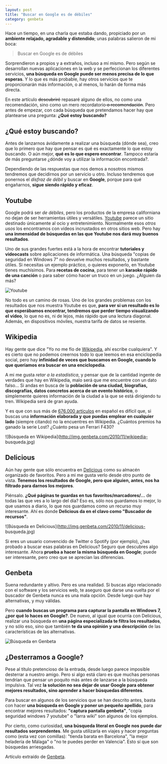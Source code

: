 ```yaml
---
layout: post
title: "Buscar en Google es de débiles"
category: genbeta
---
```




Hace un tiempo, en una charla que estaba dando, propiciado por un **ambiente
relajado, agradable y distendido**; unas palabras salieron de mi boca:

> Buscar en Google es de débiles

Sorprendieron a propios y a extraños, incluso a mí mismo. Pero según se
desarrollan nuevas aplicaciones en la web y se perfeccionan los diferentes
servicios, **una búsqueda en Google puede ser menos precisa de lo que
esperas**. Y lo que es más probable, hay otros servicios que te proporcionarán
más información, o al menos, lo harán de forma más directa.

En este artículo <del>descubriré</del> repasaré alguno de ellos, no como una
recomendación, sino como un mero recordatorio<del> o recomendación</del>. Pero
antes de empezar, con cada búsqueda que pretendamos hacer hay que plantearse
una pregunta: **¿Qué estoy buscando?**  
  

## ¿Qué estoy buscando?

  
Antes de lanzarnos ávidamente a realizar una búsqueda (dónde sea), creo que lo
primero que hay que pensar es qué es exactamente lo que estoy buscando. O aún
mejor, **qué es lo que espero encontrar**. Tampoco estaría de más preguntarse
¿dónde voy a utilizar la información encontrada?.

Dependiendo de las respuestas que nos demos a nosotros mismos tendremos que
decidirnos por un servicio u otro. Incluso tendremos que ponernos el _disfraz
de débil_ y buscar en **Google**, porque para qué engañarnos, **sigue siendo
rápido y eficaz**.

## Youtube

  
Google podrá ser _de débiles_, pero los productos de la empresa californiana
no dejan de ser herramientas útiles y versátiles.
[Youtube](http://www.genbeta.com/productos/reproductores-video/youtube) parece
un sitio destinado únicamente al ocio y entretenimiento. Normalmente esos
_otros usos_ los encontramos con vídeos incrustados en otros sitios web. Pero
hay **una inmensidad de búsquedas en las que Youtube nos dará muy buenos
resultados**.

Uno de sus grandes fuertes está a la hora de encontrar **tutoriales y
videocasts** sobre aplicaciones de informática. Una búsqueda "copias de
seguridad en Windows 7" no devuelve muchos resultados, y bastante útiles. Si
necesitas un ejemplo práctico, o quieres exponerlo, en Youtube tienes
muchísimos. Para **recetas de cocina**, para tener un **karaoke rápido de una
canción** o para saber cómo hacer un truco en un juego. ¿Alguien da más?

![Youtube](http://img.genbeta.com/2010/11/youtube-copias-seguridad.jpg)

No todo es un camino de rosas. Uno de los grandes problemas con los resultados
que nos muestra Youtube es que, **para ver si un resultado es lo que
esperábamos encontrar, tendremos que perder tiempo visualizando el vídeo**, lo
que no es, ni de lejos, más rápido que una lectura diagonal. Además, en
dispositivos móviles, nuestra tarifa de datos se resiente.

## Wikipedia

  
Hay gente que dice "Yo no me fío de
[Wikipedia](http://www.genbeta.com/productos/redes-sociales/wikipedia), ahí
escribe cualquiera". Y es cierto que no podemos creernos todo lo que leemos en
esa enciclopedia social, pero hay **infinidad de veces que buscamos en Google,
cuando lo que queríamos era buscar en una enciclopedia**.

A mi me gusta _retar a la estadística_, y pensar que de la cantidad ingente de
verdades que hay en Wikipedia, malo será que me encuentre con un dato falso…
Si andas en busca de la **población de una ciudad, biografías, discografías,
datos concretos acerca de un evento histórico**, o simplemente quieres
información de la ciudad a la que se está dirigiendo tu tren. Wikipedia será
de gran ayuda.

Y es que con sus más de [676.000
artículos](http://es.wikipedia.org/wiki/Especial:Estad%C3%ADsticas) en español
es difícil que, si buscas una **información elaborada y que puedas emplear en
cualquier lado** (siempre citando) no la encuentres en Wikipedia. ¿Cuántos
premios ha ganado la serie Lost? ¿Cuánto pesa un Ferrari F430?

![Búsqueda en Wikipedia](http://img.genbeta.com/2010/11/wikipedia-
busqueda.jpg)

## Delicious

  
Aún hay gente que sólo encuentra en
[Delicious](http://www.genbeta.com/productos/acortadores-de-urls/delicious)
como su almacén organizado de favoritos. Pero a mi me gusta verlo desde otro
punto de vista. **Tenemos los resultados de Google, pero que alguien, antes,
nos ha filtrado para darnos los mejores**.

Piénsalo. **¿Qué páginas te guardas en tus favoritos/marcadores/...** de todas
las que ves a lo largo del día? Eso es, sólo nos guardamos lo mejor, lo que
usamos a diario, lo que nos guardamos como un recurso muy interesante. Ahí es
donde **Delicious da en el clavo como "Buscador de recursos"**.

![Búsqueda en Delicious](http://img.genbeta.com/2010/11/delicious-
busqueda.jpg)

Si eres un usuario convencido de Twitter o Spotify (por ejemplo), ¿has probado
a buscar esas palabras en Delicious? Seguro que descubres algo interesante.
Ahora **prueba a hacer la misma búsqueda en Google**; puede ser interesante,
pero creo que se aprecian las diferencias.

## Genbeta

  
Suena redundante y altivo. Pero es una realidad. Si buscas algo relacionado
con el software y los servicios web, te aseguro que darse una vuelta por el
buscador de Genbeta nunca es una mala opción. Desde luego que hay
alternativas, y muy válidas.

Pero **cuando buscas un programa para capturar la pantalla en Windows 7, ¿por
qué lo haces en Google?**. De nuevo, al igual que ocurría con Delicious,
realizar una búsqueda en **una página especializada te filtra los
resultados**, y no sólo eso, sino que también **te da una opinión y una
descripción** de las características de las alternativas.

![Búsqueda en Genbeta](http://img.genbeta.com/2010/11/busqueda-genbeta.jpg)

## ¿Desterramos a Google?

  
Pese al título pretencioso de la entrada, desde luego parece imposible
desterrar a nuestro amigo. Pero si algo está claro es que muchas personas
tendrían que pensar un poquito más antes de lanzarse a la búsqueda impulsiva.
Tal vez **la solución no sea dejar de usar Google para obtener mejores
resultados, sino aprender a hacer búsquedas diferentes**.

Para buscar en algunos de los servicios que se han descrito antes, basta con
hacer **una búsqueda en Google y poner un pequeño apellido**, para encontrar
mejores resultados: **"captura pantalla genbeta"**, "copia seguridad windows 7
youtube" o "larra wiki" son algunos de los ejemplos.

Por cierto, como curiosidad, **una búsqueda literal en Google nos puede dar
resultados sorprendentes**. Me gusta utilizarla en viajes y hacer preguntas
como (esta vez con comillas): "tienda barata en Barcelona", "la mejor
heladería de Málaga" o "no te puedes perder en Valencia". Esto sí que son
búsquedas arriesgadas.

Artículo extraído de [Genbeta](http://www.genbeta.com).